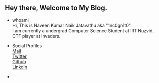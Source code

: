 ## Hey there, Welcome to My Blog.


*  whoami \
Hi, This is Naveen Kumar Naik Jatavathu aka "1nc0gn1t0".\
I am currently a undergrad Computer Science Student at IIIT Nuzvid, CTF player at Invaders.

* Social Profiles \
[Mail](mailto:naina.navs@gmail.com) \
[Twitter](https://twitter.com/NainaNavs) \
[Github](https://github.com/n41n4) \
[Linkdin](https://in.linkedin.com/in/naveen-kumar-naik-6658b0186)
*    

